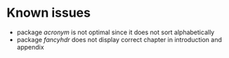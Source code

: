 # Known issues
- package *acronym* is not optimal since it does not sort alphabetically
- package *fancyhdr* does not display correct chapter in introduction and appendix

